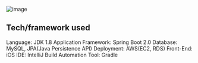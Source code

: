 ![image](https://user-images.githubusercontent.com/32324250/50968744-5a9e3d00-151f-11e9-9a26-fb314915689c.png)


## Tech/framework used
Language: JDK 1.8
Application Framework: Spring Boot 2.0
Database: MySQL, JPA(Java Persistence API)
Deployment: AWS(EC2, RDS)
Front-End: iOS
IDE: IntelliJ
Build Automation Tool: Gradle
